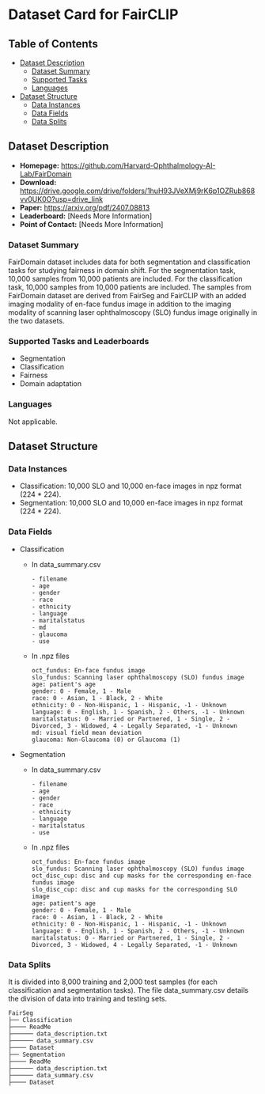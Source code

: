 # Dataset Card for FairCLIP

## Table of Contents
- [Dataset Description](#dataset-description)
  - [Dataset Summary](#dataset-summary)
  - [Supported Tasks](#supported-tasks-and-leaderboards)
  - [Languages](#languages)
- [Dataset Structure](#dataset-structure)
  - [Data Instances](#data-instances)
  - [Data Fields](#data-instances)
  - [Data Splits](#data-instances)

## Dataset Description

- **Homepage:** https://github.com/Harvard-Ophthalmology-AI-Lab/FairDomain
- **Download:** https://drive.google.com/drive/folders/1huH93JVeXMj9rK6p1OZRub868vv0UK0O?usp=drive_link
- **Paper:** https://arxiv.org/pdf/2407.08813
- **Leaderboard:** [Needs More Information]
- **Point of Contact:** [Needs More Information]

### Dataset Summary

FairDomain dataset includes data for both segmentation and classification tasks for studying fairness in domain shift. For the segmentation task, 10,000 samples from 10,000 patients are included. For the classification task, 10,000 samples from 10,000 patients are included. The samples from FairDomain dataset are derived from FairSeg and FairCLIP with an added imaging modality of en-face fundus image in addition to the imaging modality of scanning laser ophthalmoscopy (SLO) fundus image originally in the two datasets.

### Supported Tasks and Leaderboards

- Segmentation
- Classification
- Fairness
- Domain adaptation

### Languages

Not applicable.

## Dataset Structure

### Data Instances

- Classification: 10,000 SLO and 10,000 en-face images in npz format (224 * 224).
- Segmentation: 10,000 SLO and 10,000 en-face images in npz format (224 * 224).

### Data Fields

- Classification

  - In data_summary.csv

    ```
    - filename
    - age
    - gender
    - race
    - ethnicity
    - language
    - maritalstatus
    - md
    - glaucoma
    - use
    ```

  - In .npz files

    ```
    oct_fundus: En-face fundus image    
    slo_fundus: Scanning laser ophthalmoscopy (SLO) fundus image
    age: patient's age
    gender: 0 - Female, 1 - Male
    race: 0 - Asian, 1 - Black, 2 - White
    ethnicity: 0 - Non-Hispanic, 1 - Hispanic, -1 - Unknown
    language: 0 - English, 1 - Spanish, 2 - Others, -1 - Unknown
    maritalstatus: 0 - Married or Partnered, 1 - Single, 2 - Divorced, 3 - Widowed, 4 - Legally Separated, -1 - Unknown
    md: visual field mean deviation
    glaucoma: Non-Glaucoma (0) or Glaucoma (1)
    ```

- Segmentation

  - In data_summary.csv

    ```
    - filename
    - age
    - gender
    - race
    - ethnicity
    - language
    - maritalstatus
    - use
    ```

  - In .npz files

    ```
    oct_fundus: En-face fundus image    
    slo_fundus: Scanning laser ophthalmoscopy (SLO) fundus image
    oct_disc_cup: disc and cup masks for the corresponding en-face fundus image
    slo_disc_cup: disc and cup masks for the corresponding SLO image
    age: patient's age
    gender: 0 - Female, 1 - Male
    race: 0 - Asian, 1 - Black, 2 - White
    ethnicity: 0 - Non-Hispanic, 1 - Hispanic, -1 - Unknown
    language: 0 - English, 1 - Spanish, 2 - Others, -1 - Unknown
    maritalstatus: 0 - Married or Partnered, 1 - Single, 2 - Divorced, 3 - Widowed, 4 - Legally Separated, -1 - Unknown
    ```



### Data Splits

It is divided into 8,000 training and 2,000 test samples (for each classification and segmentation tasks). The file data_summary.csv details the division of data into training and testing sets. 

```
FairSeg
├── Classification
├──── ReadMe
├────── data_description.txt
├────── data_summary.csv
├──── Dataset
├── Segmentation
├──── ReadMe
├────── data_description.txt
├────── data_summary.csv
├──── Dataset
```